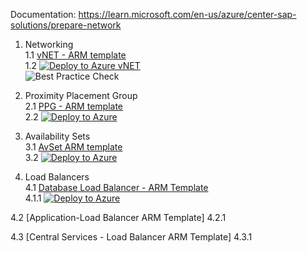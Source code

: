 Documentation: https://learn.microsoft.com/en-us/azure/center-sap-solutions/prepare-network

1. Networking <br/>
1.1 [vNET - ARM template](https://github.com/ge-duta/azure-acp-public/tree/master/ACP-499/ACP-502vNET/vnet-subnets%20ARM)  
1.2 [![Deploy to Azure vNET](https://aka.ms/deploytoazurebutton)](https://portal.azure.com/#create/Microsoft.Template/uri/https://raw.githubusercontent.com/ge-duta/azure-acp-public/master/ACP-499/ACP-502vNET/vnet-subnets%20ARM/vnet-template.json)   
![Best Practice Check](https://azurequickstartsservice.blob.core.windows.net/badges/managementgroup-deployments/create-subscription/BestPracticeResult.svg)

2. Proximity Placement Group  
2.1 [PPG - ARM template](https://github.com/ge-duta/azure-acp/tree/main/ACP-499%20SAP%20HANA%20on%20Azure/ACP-502%20Deploy%20Load%20Balancers%2C%20Proximity%20Placement%20Groups%2C%20vNets%2C%20NSGs%20and%20Subnets/PPG-ARM)  
2.2 [![Deploy to Azure ](https://aka.ms/deploytoazurebutton)](https://portal.azure.com/#create/Microsoft.Template/uri/https%3A%2F%2Fraw.githubusercontent.com%2Fge-duta%2Fazure-acp%2Fmain%2FACP-499%2520SAP%2520HANA%2520on%2520Azure%2FACP-502%2520Deploy%2520Load%2520Balancers%252C%2520Proximity%2520Placement%2520Groups%252C%2520vNets%252C%2520NSGs%2520and%2520Subnets%2FPPG-ARM%2FPPG-template.json%3Ftoken%3DGHSAT0AAAAAAB3KENJ6ZX5FOG63KSP6VT62Y36TA2Q)

3. Availability Sets  
3.1 [AvSet ARM template](https://github.com/ge-duta/azure-acp/tree/main/ACP-499%20SAP%20HANA%20on%20Azure/ACP-502%20Deploy%20Load%20Balancers%2C%20Proximity%20Placement%20Groups%2C%20vNets%2C%20NSGs%20and%20Subnets/AvSet-ARM)    
3.2 [![Deploy to Azure ](https://aka.ms/deploytoazurebutton)](https://portal.azure.com/#create/Microsoft.Template/uri/https%3A%2F%2Fraw.githubusercontent.com%2Fge-duta%2Fazure-acp%2Fmain%2FACP-499%2520SAP%2520HANA%2520on%2520Azure%2FACP-502%2520Deploy%2520Load%2520Balancers%252C%2520Proximity%2520Placement%2520Groups%252C%2520vNets%252C%2520NSGs%2520and%2520Subnets%2FAvSet-ARM%2FAvSet-ARM-template.json%3Ftoken%3DGHSAT0AAAAAAB3KENJ6CN3Z6ETYR26SRTYYY36TQ4A)  

4. Load Balancers  
4.1 [Database Load Balancer -  ARM Template](https://github.com/ge-duta/azure-acp/tree/main/ACP-499%20SAP%20HANA%20on%20Azure/ACP-502%20Deploy%20Load%20Balancers%2C%20Proximity%20Placement%20Groups%2C%20vNets%2C%20NSGs%20and%20Subnets/LB-DB-ARM)      
4.1.1 [![Deploy to Azure ](https://aka.ms/deploytoazurebutton)](https://portal.azure.com/#create/Microsoft.Template/uri/https%3A%2F%2Fraw.githubusercontent.com%2Fge-duta%2Fazure-acp%2Fmain%2FACP-499%2520SAP%2520HANA%2520on%2520Azure%2FACP-502%2520Deploy%2520Load%2520Balancers%252C%2520Proximity%2520Placement%2520Groups%252C%2520vNets%252C%2520NSGs%2520and%2520Subnets%2FLB-DB-ARM%2Flb-db-template.json%3Ftoken%3DGHSAT0AAAAAAB3KENJ6Y7OE4NYUBYUMZ64CY372P2A)  

4.2 [Application-Load Balancer ARM Template]
4.2.1

4.3 [Central Services - Load Balancer ARM Template]
4.3.1
